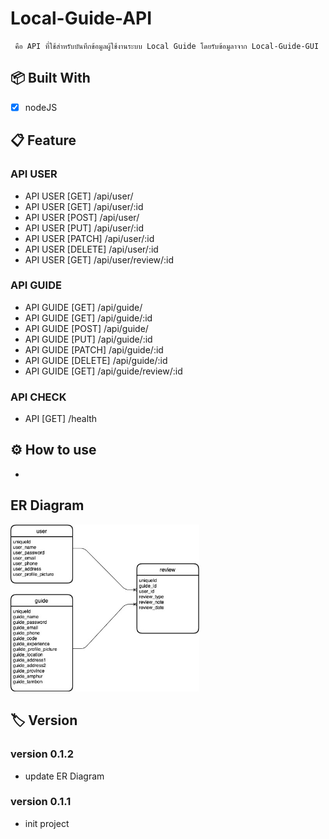 #  Local-Guide-API
     คือ API ที่ใช้สำหรับบันทึกข้อมูลผู้ใช้งานระบบ Local Guide โดยรับข้อมูลาจาก Local-Guide-GUI

## 📦 Built With
- [X] nodeJS

## 📋 Feature
### API USER
- API USER [GET] /api/user/
- API USER [GET] /api/user/:id
- API USER [POST] /api/user/
- API USER [PUT] /api/user/:id
- API USER [PATCH] /api/user/:id
- API USER [DELETE] /api/user/:id
- API USER [GET] /api/user/review/:id

### API GUIDE
- API GUIDE [GET] /api/guide/
- API GUIDE [GET] /api/guide/:id
- API GUIDE [POST] /api/guide/
- API GUIDE [PUT] /api/guide/:id
- API GUIDE [PATCH] /api/guide/:id
- API GUIDE [DELETE] /api/guide/:id
- API GUIDE [GET] /api/guide/review/:id

### API CHECK
- API [GET] /health

## ⚙ How to use
-


## ER Diagram
<img src="./public/LocalGuide_ERD.jpg" width="60%">


## 🏷 Version

### version 0.1.2
- update ER Diagram

### version 0.1.1
- init project
